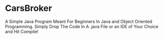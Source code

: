 # CarsBroker
A Simple Java Program Meant For Beginners In Java and Object Oriented Programming.
Simply Drop The Code In A .java File or an IDE of Your Choice and Hit Compile!
